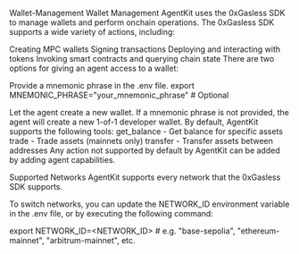 Wallet-Management
Wallet Management
AgentKit uses the 0xGasless SDK to manage wallets and perform onchain operations. The 0xGasless SDK supports a wide variety of actions, including:

Creating MPC wallets
Signing transactions
Deploying and interacting with tokens
Invoking smart contracts and querying chain state
There are two options for giving an agent access to a wallet:

Provide a mnemonic phrase in the .env file.
export MNEMONIC_PHRASE="your_mnemonic_phrase" # Optional

Let the agent create a new wallet. If a mnemonic phrase is not provided, the agent will create a new 1-of-1 developer wallet.
By default, AgentKit supports the following tools:
get_balance - Get balance for specific assets
trade - Trade assets (mainnets only)
transfer - Transfer assets between addresses
Any action not supported by default by AgentKit can be added by adding agent capabilities.

Supported Networks
AgentKit supports every network that the 0xGasless SDK supports.

To switch networks, you can update the NETWORK_ID environment variable in the .env file, or by executing the following command:

export NETWORK_ID=<NETWORK_ID> # e.g. "base-sepolia", "ethereum-mainnet", "arbitrum-mainnet", etc.


